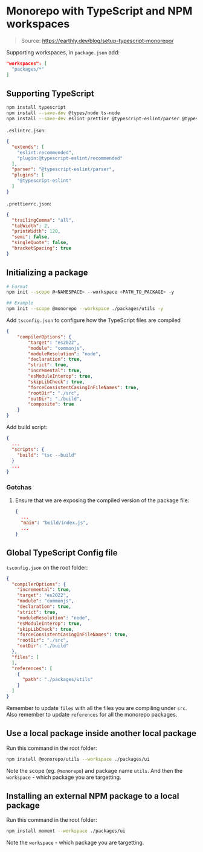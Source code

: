 # Monorepo with TypeScript and NPM workspaces

> Source: <https://earthly.dev/blog/setup-typescript-monorepo/>

Supporting workspaces, in `package.json` add:

```json
"workspaces": [
  "packages/*"
]
```

## Supporting TypeScript

```bash
npm install typescript
npm install --save-dev @types/node ts-node 
npm install --save-dev eslint prettier @typescript-eslint/parser @typescript-eslint/eslint-plugin
```

`.eslintrc.json`:

```json
{
  "extends": [
    "eslint:recommended",
    "plugin:@typescript-eslint/recommended"
  ],
  "parser": "@typescript-eslint/parser",
  "plugins": [
    "@typescript-eslint"
  ]
}
```

`.prettierrc.json`:

```json
{
  "trailingComma": "all",
  "tabWidth": 2,
  "printWidth": 120,
  "semi": false,
  "singleQuote": false,
  "bracketSpacing": true
}
```


## Initializing a package

```bash
# Format
npm init --scope @<NAMESPACE> --workspace <PATH_TO_PACKAGE> -y

## Example
npm init --scope @monorepo --workspace ./packages/utils -y
```

Add `tsconfig.json` to configure how the TypeScript files are compiled

```json
{
    "compilerOptions": {
        "target": "es2022",
        "module": "commonjs",
        "moduleResolution": "node",
        "declaration": true,
        "strict": true,
        "incremental": true,
        "esModuleInterop": true,
        "skipLibCheck": true,
        "forceConsistentCasingInFileNames": true,
        "rootDir": "./src",
        "outDir": "./build",
        "composite": true
    }
}
```

Add build script:

```json
{
  ...
  "scripts": {
    "build": "tsc --build"
  }
  ...
}
```

### Gotchas

1. Ensure that we are exposing the compiled version of the package file:

    ```json
    {
      ...
      "main": "build/index.js",
      ...
    }
    ```

## Global TypeScript Config file

`tsconfig.json` on the root folder:

```json
{
  "compilerOptions": {
    "incremental": true,
    "target": "es2022",
    "module": "commonjs",
    "declaration": true,
    "strict": true,
    "moduleResolution": "node",
    "esModuleInterop": true,
    "skipLibCheck": true,
    "forceConsistentCasingInFileNames": true,
    "rootDir": "./src",
    "outDir": "./build"
  },
  "files": [
  ],
  "references": [
    {
      "path": "./packages/utils"
    }
  ]
}
```

Remember to update `files` with all the files you are compiling under `src`. Also remember to update `references` for all the monorepo packages.

## Use a local package inside another local package

Run this command in the root folder:

```bash
npm install @monorepo/utils --workspace ./packages/ui
```

Note the scope (eg. `@monorepo`) and package name `utils`. And then the `workspace` - which package you are targetting.

## Installing an external NPM package to a local package

Run this command in the root folder:

```bash
npm install moment --workspace ./packages/ui
```

Note the `workspace` - which package you are targetting.